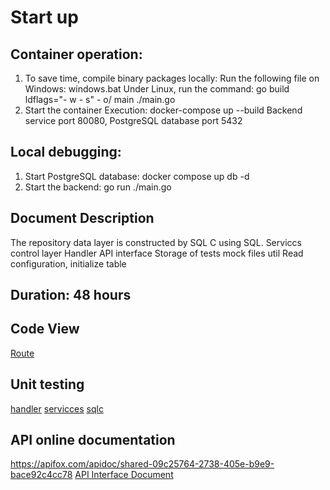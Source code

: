# Start up
## Container operation:
1. To save time, compile binary packages locally:
Run the following file on Windows:
windows.bat
Under Linux, run the command: go build ldflags="- w - s" - o/ main ./main.go 
2. Start the container
Execution:
docker-compose up --build
Backend service port 80080, PostgreSQL database port 5432
## Local debugging:
1. Start PostgreSQL database:
docker compose up db -d
2. Start the backend:
go run ./main.go
## Document Description
The repository data layer is constructed by SQL C using SQL.
Serviccs control layer
Handler API interface
Storage of tests mock files
util       Read configuration, initialize table
## Duration: 48 hours
## Code View
[Route](.\handler\handler.go)
## Unit testing
[handler](.\handler\accounts_test.go)
[servicces](.\services\accounts_test.go)
[sqlc](.\repository\sqlc\account_test.go)
## API online documentation
https://apifox.com/apidoc/shared-09c25764-2738-405e-b9e9-bace92c4cc78
[API Interface Document](.\go-wallet.md)